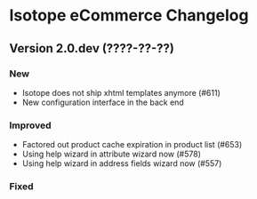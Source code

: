 Isotope eCommerce Changelog
===========================

Version 2.0.dev (????-??-??)
------------------------------

### New
- Isotope does not ship xhtml templates anymore (#611)
- New configuration interface in the back end

### Improved
- Factored out product cache expiration in product list (#653)
- Using help wizard in attribute wizard now (#578)
- Using help wizard in address fields wizard now (#557)

### Fixed
